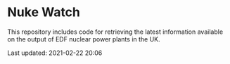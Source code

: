 # Nuke Watch

This repository includes code for retrieving the latest information available on the output of EDF nuclear power plants in the UK.

Last updated: 2021-02-22 20:06